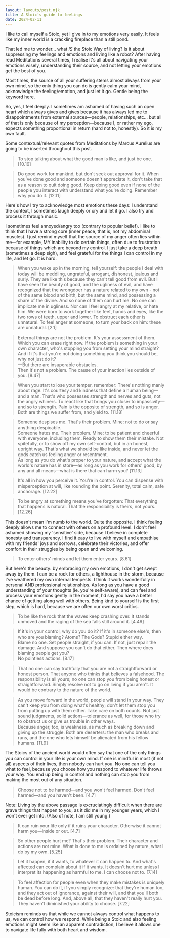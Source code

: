```yaml
---
layout: layouts/post.njk
title: A Stoic's guide to feelings
date: 2024-02-11
---
```

I like to call myself a Stoic, yet I give in to my emotions very easily. It feels like my inner world is a crackling fireplace than a still pond.

That led me to wonder... what _IS_ the Stoic Way of living? Is it about suppressing my feelings and emotions and living like a robot? After having read Meditations several times, I realise it's all about navigating your emotions wisely, understanding their source, and not letting your emotions get the best of you. 

Most times, the source of all your suffering stems almost always from your own mind, so the only thing you can do is gently calm your mind, acknowledge the feeling/emotion, and just let it go. Gentle being the keyword here.

So, yes, I feel deeply. I sometimes am ashamed of having such an open heart which always gives and gives because it has always led me to disappointments from external sources—people, relationships, etc... but all of that is only because of my perception—because I, or rather my ego, expects something proportional in return (hard not to, honestly). So it is my own fault.

Some contextual/relevant quotes from Meditations by Marcus Aurelius are going to be inserted throughout this post. 

> To stop talking about what the good man is like, and just be one.
[10.16]

> Do good work for mankind, but don't seek out approval for it. When you've done good and someone doesn't appreciate it, don't take that as a reason to quit doing good. Keep doing good even if none of the people you interact with understand what you're doing. Remember why you do it.
[12.11]

Here's how I try to acknowledge most emotions these days: I understand the context, I sometimes laugh deeply or cry and let it go. I also try and process it through music.

I sometimes feel annoyed/angry too (contrary to popular belief). I like to think that I have a strong core (inner peace, that is, not my abdominal muscles). I just remind myself that the source of my anger often lies within me—for example, MY inability to do certain things, often due to frustration because of things which are beyond my control. I just take a deep breath (sometimes a deep sigh), and feel grateful for the things I can control in my life, and let go. It is hard.

> When you wake up in the morning, tell yourself: the people I deal with today will be meddling, ungrateful, arrogant, dishonest, jealous and surly. They are like this because they can't tell good from evil. But I have seen the beauty of good, and the ugliness of evil, and have recognized that the wrongdoer has a nature related to my own - not of the same blood and birth, but the same mind, and possessing a share of the divine. And so none of them can hurt me. No one can implicate me in ugliness. Nor can I feel angry at my relative, or hate him. We were born to work together like feet, hands and eyes, like the two rows of teeth, upper and lower. To obstruct each other is unnatural. To feel anger at someone, to turn your back on him: these are unnatural.
[2.1]

> External things are not the problem. It's your assessment of them. Which you can erase right now.
If the problem is something in your own character, who's stopping you from setting your mind straight?
And if it's that you're not doing something you think you should be, why not just do it?<br/>
—But there are insuperable obstacles.<br/>
Then it's not a problem. The cause of your inaction lies outside of you.
[8.47]

> When you start to lose your temper, remember: There's nothing manly about rage. It's courtesy and kindness that define a human being—and a man. That's who possesses strength and nerves and guts, not the angry whiners. To react like that brings you closer to impassivity—and so to strength. Pain is the opposite of strength, and so is anger. Both are things we suffer from, and yield to.
[11.18]

> Someone despises me.
That's their problem.
Mine: not to do or say anything despicable. <br/>
Someone hates me. Their problem.
Mine: to be patient and cheerful with everyone, including them. Ready to show them their mistake. Not spitefully, or to show off my own self-control, but in an honest, upright way. That's what we should be like inside, and never let the gods catch us feeling anger or resentment. <br/>
As long as you do what's proper to your nature, and accept what the world's nature has in store—as long as you work for others' good, by any and all means—what is there that can harm you?
[11.13]

> It's all in how you perceive it. You're in control. You can dispense with misperception at will, like rounding the point. Serenity, total calm, safe anchorage.
[12.22]

> To be angry at something means you've forgotten: 
That everything that happens is natural.
That the responsibility is theirs, not yours.
[12.26]

This doesn't mean I'm numb to the world. Quite the opposite. I think feeling deeply allows me to connect with others on a profound level. I don't feel ashamed showing my 'sensitive' side, because I believe in complete honesty and transparency. I find it easy to live with myself and empathise with my friends' joys and sorrows, celebrate their victories, and offer comfort in their struggles by being open and welcoming. 

> To enter others' minds and let them enter yours.
[8.61]

But here's the beauty: by embracing my own emotions, I don't get swept away by them. I can be a rock for others, a lighthouse in the storm, because I've weathered my own internal tempests. I think it works wonderfully in personal AND professional relationships. As long as you have a good understanding of your thoughts (ie. you're self-aware), and can feel and process your emotions gently in the moment, I'd say you have a better chance of getting along well with others. Being kind to yourself is the first step, which is hard, because we are often our own worst critics.

> To be like the rock that the waves keep crashing over. It stands unmoved and the raging of the sea falls still around it.
[4.49]

> If it's in your control, why do you do it? If it's in someone else's, then who are you blaming? Atoms? The Gods? Stupid either way. <br/>
Blame no one. Set people straight, if you can. If not, just repair the damage. And suppose you can't do that either. Then where does blaming people get you?<br/>
No pointless actions.
[8.17]

>That no one can say truthfully that you are not a straightforward or honest person. That anyone who thinks that believes a falsehood. The responsibility is all yours; no one can stop you from being honest or straightforward. Simply resolve not to go on living if you aren't. It would be contrary to the nature of the world.

> As you move forward in the world, people will stand in your way. They can't keep you from doing what's healthy; don't let them stop you from putting up with them either. Take care on both counts. Not just sound judgments, solid actions—tolerance as well, for those who try to obstruct us or give us trouble in other ways.<br/>
Because anger, too, is weakness, as much as breaking down and giving up the struggle. Both are deserters: the man who breaks and runs, and the one who lets himself be alienated from his fellow humans.
[11.9]

The Stoics of the ancient world would often say that one of the only things you can control in your life is your own mind. If one is mindful in most (if not all) aspects of their lives, then nobody can hurt you. No one can tell you what to feel, because you choose how you respond to whatever life throws your way. You end up being in control and nothing can stop you from making the most out of any situation. 

> Choose not to be harmed—and you won't feel harmed.
Don't feel harmed—and you haven't been.
[4.7]

Note: Living by the above passage is excruciatingly difficult when there are grave things that happen to you, as it did me in my younger years, which I won't ever get into. (Also of note, I am still young.)

> It can ruin your life only if it ruins your character. Otherwise it cannot harm you—inside or out.
[4.7]

> So other people hurt me? That's their problem. Their character and actions are not mine. What is done to me is ordained by nature, what I do by my own.
[5.25]

> Let it happen, if it wants, to whatever it can happen to. And what's affected can complain about it if it wants. It doesn't hurt me unless I interpret its happening as harmful to me. I can choose not to.
[7.14]

> To feel affection for people even when they make mistakes is uniquely human. You can do it, if you simply recognize: that they're human too, and they act out of ignorance, against their will, and that you'll both be dead before long. And, above all, that they haven't really hurt you. They haven't diminished your ability to choose.
[7.22]

Stoicism reminds us that while we cannot always control what happens to us, we can control how we respond. While being a Stoic and also feeling emotions might seem like an apparent contradiction, I believe it allows one to navigate life fully with both heart and wisdom.
